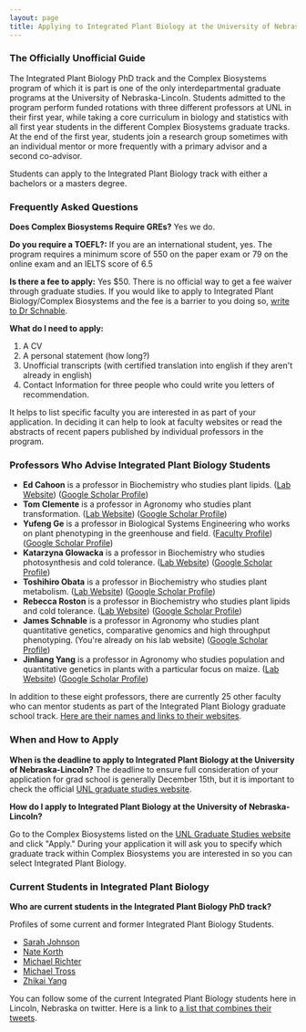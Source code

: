 ```yaml
---
layout: page
title: Applying to Integrated Plant Biology at the University of Nebraska Lincoln
---
```


### The Officially Unofficial Guide

The Integrated Plant Biology PhD track and the Complex Biosystems program of which it is part is one of the only interdepartmental graduate programs at the University of Nebraska-Lincoln. Students admitted to the program perform funded rotations with three different professors at UNL in their first year, while taking a core curriculum in biology and statistics with all first year students in the different Complex Biosystems graduate tracks. At the end of the first year, students join a research group sometimes with an individual mentor or more frequently with a primary advisor and a second co-advisor.

Students can apply to the Integrated Plant Biology track with either a bachelors or a masters degree.  

### Frequently Asked Questions

**Does Complex Biosystems Require GREs?**
Yes we do.

**Do you require a TOEFL?:**
If you are an international student, yes.  The program requires a minimum score of 550 on the paper exam or 79 on the online exam and an IELTS score of 6.5

**Is there a fee to apply:**
Yes $50. There is no official way to get a fee waiver through graduate studies. If you would like to apply to Integrated Plant Biology/Complex Biosystems and the fee is a barrier to you doing so, [write to Dr Schnable](https://www.unl.edu/psi/james-schnable).

**What do I need to apply:**
1. A CV
2. A personal statement (how long?)
3. Unofficial transcripts (with certified translation into english if they aren't already in english)
4. Contact Information for three people who could write you letters of recommendation.

It helps to list specific faculty you are interested in as part of your application. In deciding it can help to look at faculty websites or read the abstracts of recent papers published by individual professors in the program.

### Professors Who Advise Integrated Plant Biology Students

* **Ed Cahoon** is a professor in Biochemistry who studies plant lipids. ([Lab Website](https://www.unl.edu/cahoonlab/welcome)) ([Google Scholar Profile](https://scholar.google.com/citations?user=vgInU3QAAAAJ&hl=en))
* **Tom Clemente** is a professor in Agronomy who studies plant transformation. ([Lab Website](https://www.unl.edu/clementelab/index.html)) ([Google Scholar Profile](https://scholar.google.com/citations?user=jCWIXfEAAAAJ&hl=en))
* **Yufeng Ge** is a professor in Biological Systems Engineering who works on plant phenotyping in the greenhouse and field. ([Faculty Profile](https://engineering.unl.edu/bse/faculty/yufeng-ge-1/))([Google Scholar Profile](https://scholar.google.com/citations?user=XiC54_8AAAAJ&hl=en))
* **Katarzyna Glowacka** is a professor in Biochemistry who studies photosynthesis and cold tolerance. ([Lab Website](https://www.glowackalab.com/)) ([Google Scholar Profile](https://scholar.google.com/citations?user=gjIz2bsAAAAJ&hl=en))
* **Toshihiro Obata** is a professor in Biochemistry who studies plant metabolism. ([Lab Website](https://obatalab.unl.edu/)) ([Google Scholar Profile](https://scholar.google.de/citations?user=SDqLq-cAAAAJ&hl=en))
* **Rebecca Roston** is a professor in Biochemistry who studies plant lipids and cold tolerance. ([Lab Website](https://www.rostonlab.com/)) ([Google Scholar Profile](https://scholar.google.com/citations?user=1CkQ7iIAAAAJ&hl=en))
* **James Schnable** is a professor in Agronomy who studies plant quantitative genetics, comparative genomics and high throughput phenotyping. (You're already on his lab website) ([Google Scholar Profile](https://scholar.google.com/citations?user=cik4JVYAAAAJ&hl=en))
* **Jinliang Yang** is a professor in Agronomy who studies population and quantitative genetics in plants with a particular focus on maize. ([Lab Website](https://jyanglab.com/)) ([Google Scholar Profile](https://scholar.google.com/citations?user=2CiKnzkAAAAJ&hl=en))

In addition to these eight professors, there are currently 25 other faculty who can mentor students as part of the Integrated Plant Biology graduate school track. [Here are their names and links to their websites](https://bigdata.unl.edu/phd-program-faculty#block-views-faculty-member-block-2).

### When and How to Apply

**When is the deadline to apply to Integrated Plant Biology at the University of Nebraska-Lincoln?**
The deadline to ensure full consideration of your application for grad school is generally December 15th, but it is important to check the official [UNL graduate studies website](https://www.unl.edu/gradstudies/academics/programs/CBIO-PHD).

**How do I apply to Integrated Plant Biology at the University of Nebraska-Lincoln?**

Go to the Complex Biosystems listed on the [UNL Graduate Studies website](https://www.unl.edu/gradstudies/academics/programs/CBIO-PHD) and click "Apply." During your application it will ask you to specify which graduate track within Complex Biosystems you are interested in so you can select Integrated Plant Biology.

### Current Students in Integrated Plant Biology

**Who are current students in the Integrated Plant Biology PhD track?**

Profiles of some current and former Integrated Plant Biology Students.

* [Sarah Johnson](https://cbio.unl.edu/sarah-johnson)
* [Nate Korth](https://cbio.unl.edu/nate-korth)
* [Michael Richter](https://cbio.unl.edu/michael-richter)
* [Michael Tross](https://cbio.unl.edu/michael-tross)
* [Zhikai Yang](https://cbio.unl.edu/zhikai-yang)

You can follow some of the current Integrated Plant Biology students here in Lincoln, Nebraska on twitter. Here is a link to [a list that combines their tweets](https://twitter.com/i/lists/1329565274761211905).
